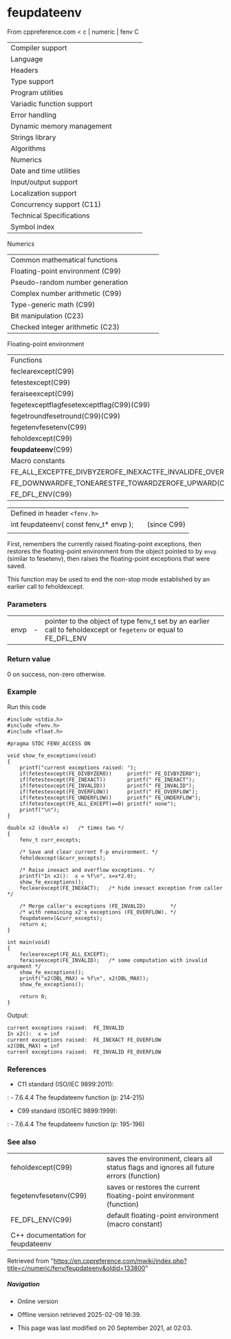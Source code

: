 # feupdateenv

From cppreference.com
< c‎ | numeric‎ | fenv
 C

|  |  |  |  |  |
| --- | --- | --- | --- | --- |
| Compiler support | | | | |
| Language | | | | |
| Headers | | | | |
| Type support | | | | |
| Program utilities | | | | |
| Variadic function support | | | | |
| Error handling | | | | |
| Dynamic memory management | | | | |
| Strings library | | | | |
| Algorithms | | | | |
| Numerics | | | | |
| Date and time utilities | | | | |
| Input/output support | | | | |
| Localization support | | | | |
| Concurrency support (C11) | | | | |
| Technical Specifications | | | | |
| Symbol index | | | | |

 Numerics

|  |  |  |  |  |
| --- | --- | --- | --- | --- |
| Common mathematical functions | | | | |
| Floating-point environment (C99) | | | | |
| Pseudo-random number generation | | | | |
| Complex number arithmetic (C99) | | | | |
| Type-generic math (C99) | | | | |
| Bit manipulation (C23) | | | | |
| Checked integer arithmetic (C23) | | | | |

 Floating-point environment

|  |  |  |  |  |
| --- | --- | --- | --- | --- |
| Functions | | | | |
| feclearexcept(C99) | | | | |
| fetestexcept(C99) | | | | |
| feraiseexcept(C99) | | | | |
| fegetexceptflagfesetexceptflag(C99)(C99) | | | | |
| fegetroundfesetround(C99)(C99) | | | | |
| fegetenvfesetenv(C99) | | | | |
| feholdexcept(C99) | | | | |
| ****feupdateenv****(C99) | | | | |
| Macro constants | | | | |
| FE_ALL_EXCEPTFE_DIVBYZEROFE_INEXACTFE_INVALIDFE_OVERFLOWFE_UNDERFLOW(C99) | | | | |
| FE_DOWNWARDFE_TONEARESTFE_TOWARDZEROFE_UPWARD(C99) | | | | |
| FE_DFL_ENV(C99) | | | | |

|  |  |  |
| --- | --- | --- |
| Defined in header `<fenv.h>` |  |  |
| int feupdateenv( const fenv_t\* envp ); |  | (since C99) |
|  |  |  |

First, remembers the currently raised floating-point exceptions, then restores the floating-point environment from the object pointed to by `envp` (similar to fesetenv), then raises the floating-point exceptions that were saved.

This function may be used to end the non-stop mode established by an earlier call to feholdexcept.

### Parameters

|  |  |  |
| --- | --- | --- |
| envp | - | pointer to the object of type fenv_t set by an earlier call to feholdexcept or `fegetenv` or equal to FE_DFL_ENV |

### Return value

​0​ on success, non-zero otherwise.

### Example

Run this code

```
#include <stdio.h>
#include <fenv.h>
#include <float.h>
 
#pragma STDC FENV_ACCESS ON
 
void show_fe_exceptions(void)
{
    printf("current exceptions raised: ");
    if(fetestexcept(FE_DIVBYZERO))     printf(" FE_DIVBYZERO");
    if(fetestexcept(FE_INEXACT))       printf(" FE_INEXACT");
    if(fetestexcept(FE_INVALID))       printf(" FE_INVALID");
    if(fetestexcept(FE_OVERFLOW))      printf(" FE_OVERFLOW");
    if(fetestexcept(FE_UNDERFLOW))     printf(" FE_UNDERFLOW");
    if(fetestexcept(FE_ALL_EXCEPT)==0) printf(" none");
    printf("\n");
}
 
double x2 (double x)   /* times two */
{
    fenv_t curr_excepts;
 
    /* Save and clear current f-p environment. */
    feholdexcept(&curr_excepts);
 
    /* Raise inexact and overflow exceptions. */
    printf("In x2():  x = %f\n", x=x*2.0);
    show_fe_exceptions();
    feclearexcept(FE_INEXACT);   /* hide inexact exception from caller */
 
    /* Merge caller's exceptions (FE_INVALID)        */
    /* with remaining x2's exceptions (FE_OVERFLOW). */
    feupdateenv(&curr_excepts);
    return x;
}
 
int main(void)
{    
    feclearexcept(FE_ALL_EXCEPT);
    feraiseexcept(FE_INVALID);   /* some computation with invalid argument */
    show_fe_exceptions();
    printf("x2(DBL_MAX) = %f\n", x2(DBL_MAX));
    show_fe_exceptions();
 
    return 0;
}

```

Output:

```
current exceptions raised:  FE_INVALID
In x2():  x = inf
current exceptions raised:  FE_INEXACT FE_OVERFLOW
x2(DBL_MAX) = inf
current exceptions raised:  FE_INVALID FE_OVERFLOW

```

### References

- C11 standard (ISO/IEC 9899:2011):

:   - 7.6.4.4 The feupdateenv function (p: 214-215)

- C99 standard (ISO/IEC 9899:1999):

:   - 7.6.4.4 The feupdateenv function (p: 195-196)

### See also

|  |  |
| --- | --- |
| feholdexcept(C99) | saves the environment, clears all status flags and ignores all future errors   (function) |
| fegetenvfesetenv(C99) | saves or restores the current floating-point environment   (function) |
| FE_DFL_ENV(C99) | default floating-point environment   (macro constant) |
| C++ documentation for feupdateenv | |

Retrieved from "<https://en.cppreference.com/mwiki/index.php?title=c/numeric/fenv/feupdateenv&oldid=133800>"

##### Navigation

- Online version
- Offline version retrieved 2025-02-09 16:39.

- This page was last modified on 20 September 2021, at 02:03.